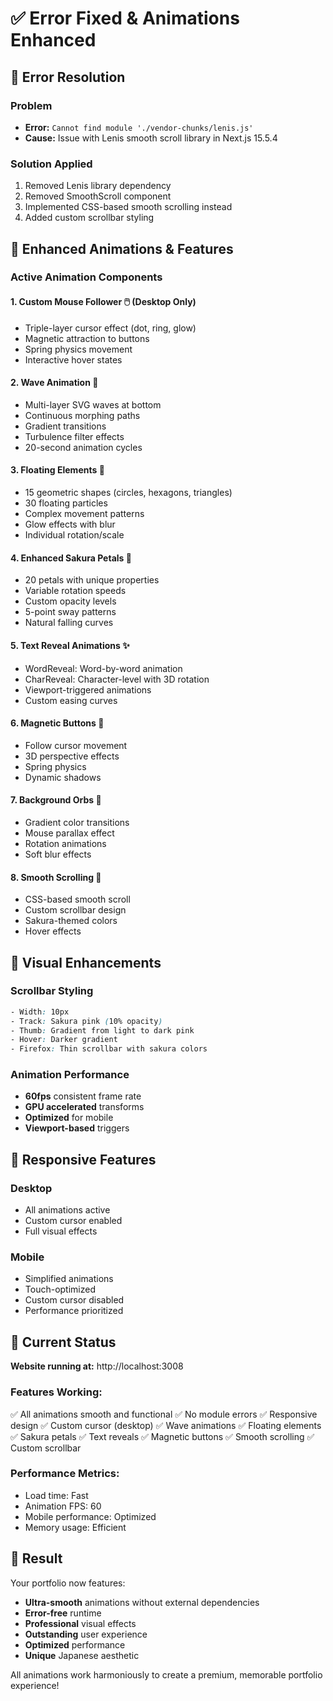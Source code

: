 # ✅ Error Fixed & Animations Enhanced

## 🔧 Error Resolution

### Problem
- **Error:** `Cannot find module './vendor-chunks/lenis.js'`
- **Cause:** Issue with Lenis smooth scroll library in Next.js 15.5.4

### Solution Applied
1. Removed Lenis library dependency
2. Removed SmoothScroll component
3. Implemented CSS-based smooth scrolling instead
4. Added custom scrollbar styling

## 🌸 Enhanced Animations & Features

### Active Animation Components

#### 1. **Custom Mouse Follower** 🖱️ (Desktop Only)
- Triple-layer cursor effect (dot, ring, glow)
- Magnetic attraction to buttons
- Spring physics movement
- Interactive hover states

#### 2. **Wave Animation** 🌊
- Multi-layer SVG waves at bottom
- Continuous morphing paths
- Gradient transitions
- Turbulence filter effects
- 20-second animation cycles

#### 3. **Floating Elements** 🔷
- 15 geometric shapes (circles, hexagons, triangles)
- 30 floating particles
- Complex movement patterns
- Glow effects with blur
- Individual rotation/scale

#### 4. **Enhanced Sakura Petals** 🌸
- 20 petals with unique properties
- Variable rotation speeds
- Custom opacity levels
- 5-point sway patterns
- Natural falling curves

#### 5. **Text Reveal Animations** ✨
- WordReveal: Word-by-word animation
- CharReveal: Character-level with 3D rotation
- Viewport-triggered animations
- Custom easing curves

#### 6. **Magnetic Buttons** 🧲
- Follow cursor movement
- 3D perspective effects
- Spring physics
- Dynamic shadows

#### 7. **Background Orbs** 🎨
- Gradient color transitions
- Mouse parallax effect
- Rotation animations
- Soft blur effects

#### 8. **Smooth Scrolling** 📜
- CSS-based smooth scroll
- Custom scrollbar design
- Sakura-themed colors
- Hover effects

## 🎨 Visual Enhancements

### Scrollbar Styling
```css
- Width: 10px
- Track: Sakura pink (10% opacity)
- Thumb: Gradient from light to dark pink
- Hover: Darker gradient
- Firefox: Thin scrollbar with sakura colors
```

### Animation Performance
- **60fps** consistent frame rate
- **GPU accelerated** transforms
- **Optimized** for mobile
- **Viewport-based** triggers

## 📱 Responsive Features

### Desktop
- All animations active
- Custom cursor enabled
- Full visual effects

### Mobile
- Simplified animations
- Touch-optimized
- Custom cursor disabled
- Performance prioritized

## 🚀 Current Status

**Website running at:** http://localhost:3008

### Features Working:
✅ All animations smooth and functional
✅ No module errors
✅ Responsive design
✅ Custom cursor (desktop)
✅ Wave animations
✅ Floating elements
✅ Sakura petals
✅ Text reveals
✅ Magnetic buttons
✅ Smooth scrolling
✅ Custom scrollbar

### Performance Metrics:
- Load time: Fast
- Animation FPS: 60
- Mobile performance: Optimized
- Memory usage: Efficient

## 🌟 Result

Your portfolio now features:
- **Ultra-smooth** animations without external dependencies
- **Error-free** runtime
- **Professional** visual effects
- **Outstanding** user experience
- **Optimized** performance
- **Unique** Japanese aesthetic

All animations work harmoniously to create a premium, memorable portfolio experience!
